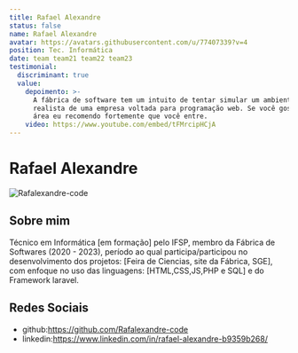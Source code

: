 ```yaml
---
title: Rafael Alexandre
status: false
name: Rafael Alexandre
avatar: https://avatars.githubusercontent.com/u/77407339?v=4
position: Tec. Informática
date: team team21 team22 team23
testimonial:
  discriminant: true
  value:
    depoimento: >-
      A fábrica de software tem um intuito de tentar simular um ambiente
      realista de uma empresa voltada para programação web. Se você gosta da
      área eu recomendo fortemente que você entre.
    video: https://www.youtube.com/embed/tFMrcipHCjA
---
```

# Rafael Alexandre

![Rafalexandre-code](https://avatars.githubusercontent.com/u/77407339?v=4)

## Sobre mim

Técnico em Informática [em formação] pelo IFSP, membro da Fábrica de Softwares (2020 - 2023), período ao qual participa/participou no desenvolvimento dos projetos: [Feira de Ciencias, site da Fábrica, SGE], com enfoque no uso das linguagens: [HTML,CSS,JS,PHP e SQL] e do Framework laravel.

## Redes Sociais

- github:https://github.com/Rafalexandre-code
- linkedin:https://www.linkedin.com/in/rafael-alexandre-b9359b268/
